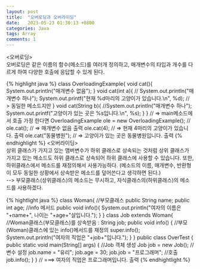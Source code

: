 ```yaml
---
layout: post
title:  "오버로딩과 오버라이딩"
date:   2023-05-23 01:30:13 +0800
categories: Java
tags: Array 
comments: 1
---
```

<오버로딩><br>
	오버로딩은 같은 이름의 함수(메소드)를 여러개 정의하고, 매개변수의 타입과 개수를 다르게 하여 
	다양한 호출에 응답할 수 있게 된다. 

{% highlight java %}
class OverloadingExample{
		void cat(){
			System.out.println("매개변수 없음");
    	}
    	void cat(int a){
			// System.out.println("매개변수 하나");
			System.out.printf("현재 %d마리의 고양이가 있습니다.\n", %d);
			// > 동일한 메소드지만 
    	}
    	void cat(String b){
			//System.out.println("매개변수 하나");
			System.out.printf("고양이가 있는 곳은 %s입니다.\n", %s);
    	}
	}
	// => main메소드에서 호출 가정 한다면
	OverloadingExample ole = new OverloadingExample(); // 
	ole.cat(); 		// => 매개변수 없음 출력
	ole.cat(4);		// => 현재 4마리의 고양이가 있습니다. 출력
	ole.cat("동물병원"); // => 고양이가 있는 곳은 동물병원입니다. 출력
{% endhighlight %}
<오버라이딩><br>
    	상위 클래스가 가지고 있는 맴버변수가 하위 클래스로 상속되는 것처럼 상위 클래스가 가지고 있는 메소드도 하위 클래스로
    	상속되어 하위 클래스에 사용할 수 있습니다. 또한, 하위클래스에서 메소드를 재정의해서 사용가능하다.
    	(메소드의 이름, 매개변수, 반환형이 모두 동일한 상황에서 상속받은 메소드를 덮어쓴다고 생각하면 된다.)<br>
    	--> 부모클래스(상위클래스)의 메소드는 무시하고, 자식클래스의(하위클래스)의 메소드를 사용하겠다.
    	
 {% hightlight java %}
 class Woman{ //부모클래스
		    public String name;
		    public int age;
		    //info 메서드
		    public void info(){
		        System.out.println("여자의 이름은 "+name+", 나이는 "+age+"살입니다.");
		    }
		}
		class Job extends Woman{ 		//Woman클래스(부모클래스)를 상속받음 : 
		    String job;
		    public void info() {	//부모(Woman)클래스에 있는 info()메서드를 재정의
		        super.info();
		        System.out.println("여자의 직업은 "+job+"입니다.");
			    }
		}
		public class OverTest {
		    public static void main(String[] args) {
		        //Job 객체 생성
		        Job job = new Job();
		        //변수 설정
		        job.name = "유리";
		        job.age = 30;
		        job.job = "프로그래머";
		        //호출
		        job.info();
		    }
		}
    	// ===> 여자의 직업은 프로그래머입니다. 출력
 {% endhightlight %}
    	
    	
    	